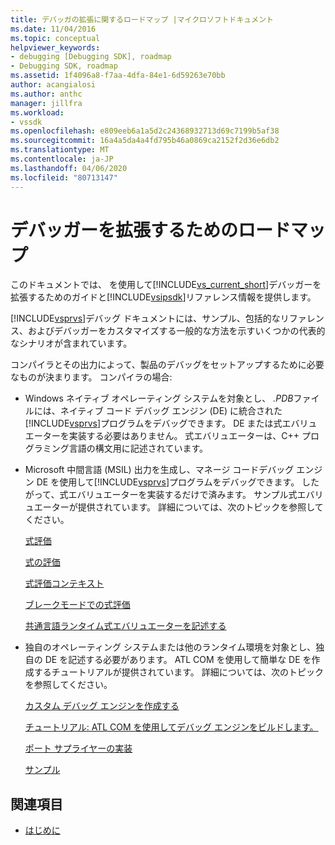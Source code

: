 ```yaml
---
title: デバッガの拡張に関するロードマップ |マイクロソフトドキュメント
ms.date: 11/04/2016
ms.topic: conceptual
helpviewer_keywords:
- debugging [Debugging SDK], roadmap
- Debugging SDK, roadmap
ms.assetid: 1f4096a8-f7aa-4dfa-84e1-6d59263e70bb
author: acangialosi
ms.author: anthc
manager: jillfra
ms.workload:
- vssdk
ms.openlocfilehash: e809eeb6a1a5d2c24368932713d69c7199b5af38
ms.sourcegitcommit: 16a4a5da4a4fd795b46a0869ca2152f2d36e6db2
ms.translationtype: MT
ms.contentlocale: ja-JP
ms.lasthandoff: 04/06/2020
ms.locfileid: "80713147"
---
```

# <a name="roadmap-for-extending-the-debugger"></a>デバッガーを拡張するためのロードマップ
このドキュメントでは、 を使用して[!INCLUDE[vs_current_short](../../code-quality/includes/vs_current_short_md.md)]デバッガーを拡張するためのガイドと[!INCLUDE[vsipsdk](../../extensibility/includes/vsipsdk_md.md)]リファレンス情報を提供します。

 [!INCLUDE[vsprvs](../../code-quality/includes/vsprvs_md.md)]デバッグ ドキュメントには、サンプル、包括的なリファレンス、およびデバッガーをカスタマイズする一般的な方法を示すいくつかの代表的なシナリオが含まれています。

 コンパイラとその出力によって、製品のデバッグをセットアップするために必要なものが決まります。 コンパイラの場合:

- Windows ネイティブ オペレーティング システムを対象とし、 *.PDB*ファイルには、ネイティブ コード デバッグ エンジン (DE) に統合された[!INCLUDE[vsprvs](../../code-quality/includes/vsprvs_md.md)]プログラムをデバッグできます。 DE または式エバリュエーターを実装する必要はありません。 式エバリュエーターは、C++ プログラミング言語の構文用に記述されています。

- Microsoft 中間言語 (MSIL) 出力を生成し、マネージ コードデバッグ エンジン DE を使用して[!INCLUDE[vsprvs](../../code-quality/includes/vsprvs_md.md)]プログラムをデバッグできます。 したがって、式エバリュエーターを実装するだけで済みます。 サンプル式エバリュエーターが提供されています。 詳細については、次のトピックを参照してください。

   [式評価](../../extensibility/debugger/expression-evaluation-visual-studio-debugging-sdk.md)

   [式の評価](../../extensibility/debugger/evaluating-expressions.md)

   [式評価コンテキスト](../../extensibility/debugger/expression-evaluation-context.md)

   [ブレークモードでの式評価](../../extensibility/debugger/expression-evaluation-in-break-mode.md)

   [共通言語ランタイム式エバリュエーターを記述する](../../extensibility/debugger/writing-a-common-language-runtime-expression-evaluator.md)

- 独自のオペレーティング システムまたは他のランタイム環境を対象とし、独自の DE を記述する必要があります。 ATL COM を使用して簡単な DE を作成するチュートリアルが提供されています。 詳細については、次のトピックを参照してください。

   [カスタム デバッグ エンジンを作成する](../../extensibility/debugger/creating-a-custom-debug-engine.md)

   [チュートリアル: ATL COM を使用してデバッグ エンジンをビルドします。](https://msdn.microsoft.com/library/9097b71e-1fe7-48f7-bc00-009e25940c24)

   [ポート サプライヤーの実装](../../extensibility/debugger/implementing-a-port-supplier.md)

   [サンプル](../../extensibility/debugger/visual-studio-debugging-samples.md)

## <a name="see-also"></a>関連項目
- [はじめに](../../extensibility/debugger/getting-started-with-debugger-extensibility.md)
